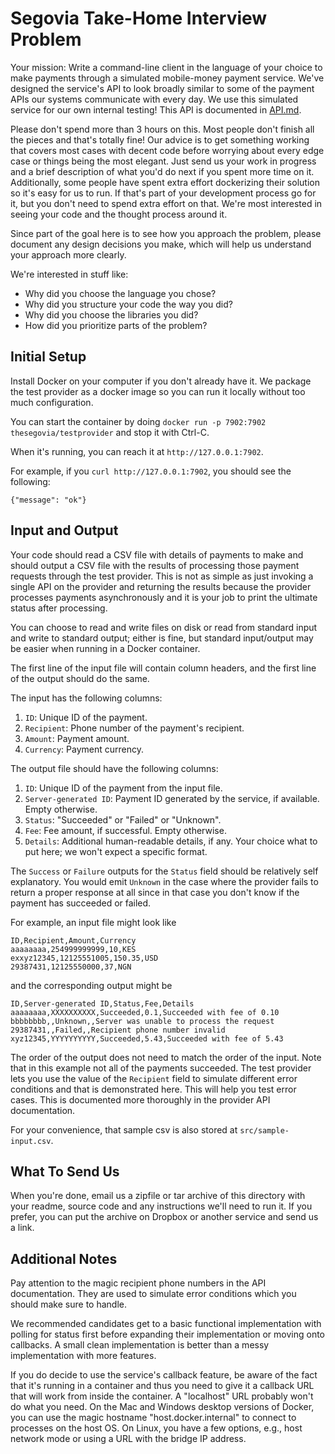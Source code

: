 Segovia Take-Home Interview Problem
===================================

Your mission: Write a command-line client in the language of your choice to
make payments through a simulated mobile-money payment service. We've designed
the service's API to look broadly similar to some of the payment APIs our
systems communicate with every day. We use this simulated service for our own
internal testing! This API is documented in [API.md](./API.md).

Please don't spend more than 3 hours on this. Most people don't finish all
the pieces and that's totally fine! Our advice is to get something working
that covers most cases with decent code before worrying about every edge case
or things being the most elegant. Just send us your work in progress and a
brief description of what you'd do next if you spent more time on it.
Additionally, some people have spent extra effort dockerizing their solution so
it's easy for us to run. If that's part of your development process go for it,
but you don't need to spend extra effort on that. We're most interested in
seeing your code and the thought process around it.

Since part of the goal here is to see how you approach the problem, please
document any design decisions you make, which will help us understand your
approach more clearly.

We're interested in stuff like:
- Why did you choose the language you chose?
- Why did you structure your code the way you did?
- Why did you choose the libraries you did?
- How did you prioritize parts of the problem?

Initial Setup
-------------

Install Docker on your computer if you don't already have it. We package the
test provider as a docker image so you can run it locally without too much
configuration.

You can start the container by doing `docker run -p 7902:7902 thesegovia/testprovider` and
stop it with Ctrl-C.

When it's running, you can reach it at `http://127.0.0.1:7902`.

For example, if you `curl http://127.0.0.1:7902`, you should see the following:
```
{"message": "ok"}
```

Input and Output
----------------

Your code should read a CSV file with details of payments to make and should
output a CSV file with the results of processing those payment requests
through the test provider. This is not as simple as just invoking a single
API on the provider and returning the results because the provider processes
payments asynchronously and it is your job to print the ultimate status after
processing.

You can choose to read and write files on disk or read from standard input
and write to standard output; either is fine, but standard input/output may
be easier when running in a Docker container.

The first line of the input file will contain column headers, and the first
line of the output should do the same.

The input has the following columns:

1. `ID`: Unique ID of the payment.
2. `Recipient`: Phone number of the payment's recipient.
3. `Amount`: Payment amount.
4. `Currency`: Payment currency.

The output file should have the following columns:

1. `ID`: Unique ID of the payment from the input file.
2. `Server-generated ID`: Payment ID generated by the service, if available.
    Empty otherwise.
3. `Status`: "Succeeded" or "Failed" or "Unknown".
4. `Fee`: Fee amount, if successful. Empty otherwise.
5. `Details`: Additional human-readable details, if any.
    Your choice what to put here; we won't expect a specific format.

The `Success` or `Failure` outputs for the `Status` field should be
relatively self explanatory. You would emit `Unknown` in the case where the
provider fails to return a proper response at all since in that case you
don't know if the payment has succeeded or failed.

For example, an input file might look like

    ID,Recipient,Amount,Currency
    aaaaaaaa,254999999999,10,KES
    exxyz12345,12125551005,150.35,USD
    29387431,12125550000,37,NGN

and the corresponding output might be

    ID,Server-generated ID,Status,Fee,Details
    aaaaaaaa,XXXXXXXXXX,Succeeded,0.1,Succeeded with fee of 0.10
    bbbbbbbb,,Unknown,,Server was unable to process the request
    29387431,,Failed,,Recipient phone number invalid
    xyz12345,YYYYYYYYYY,Succeeded,5.43,Succeeded with fee of 5.43


The order of the output does not need to match the order of the input. Note
that in this example not all of the payments succeeded. The test provider
lets you use the value of the `Recipient` field to simulate different error
conditions and that is demonstrated here. This will help you test error
cases. This is documented more thoroughly in the provider API documentation.

For your convenience, that sample csv is also stored at `src/sample-input.csv`.


What To Send Us
---------------

When you're done, email us a zipfile or tar archive of this directory with
your readme, source code and any instructions we'll need to run it. If you
prefer, you can put the archive on Dropbox or another service and send us a
link.

Additional Notes
----------------

Pay attention to the magic recipient phone numbers in the API documentation.
They are used to simulate error conditions which you should make sure to handle.

We recommended candidates get to a basic functional implementation with
polling for status first before expanding their implementation or moving onto
callbacks. A small clean implementation is better than a messy implementation
with more features.

If you do decide to use the service's callback feature, be aware of the fact
that it's running in a container and thus you need to give it a callback URL
that will work from inside the container. A "localhost" URL probably won't do
what you need. On the Mac and Windows desktop versions of Docker, you can use
the magic hostname "host.docker.internal" to connect to processes on the host
OS. On Linux, you have a few options, e.g., host network mode or using a URL
with the bridge IP address.
